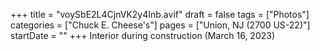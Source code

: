 +++
title = "voySbE2L4CjnVK2y4Inb.avif"
draft = false
tags = ["Photos"]
categories = ["Chuck E. Cheese's"]
pages = ["Union, NJ (2700 US-22)"]
startDate = ""
+++
Interior during construction (March 16, 2023)
